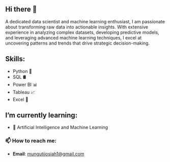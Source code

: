 ## Hi there 👋

A dedicated data scientist and machine learning enthusiast, I am passionate about transforming raw data into actionable insights. With extensive experience in analyzing complex datasets, developing predictive models, and leveraging advanced machine learning techniques, I excel at uncovering patterns and trends that drive strategic decision-making.

## Skills: 
- Python 🐍
- SQL 🛢️ 
- Power BI 📊
- Tableau 📈
- Excel 📗

## I’m currently learning:
- 🧠 Artificial Intelligence and Machine Learning 

### 📫 How to reach me:
- **Email**: mungutijosiah1@gmail.com

